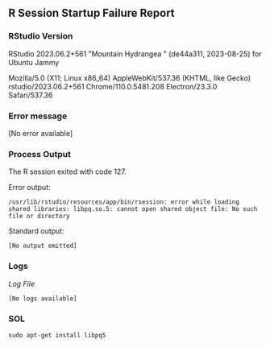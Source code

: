 ## R Session Startup Failure Report

### RStudio Version

RStudio 2023.06.2+561 "Mountain Hydrangea " (de44a311, 2023-08-25) for Ubuntu Jammy

Mozilla/5.0 (X11; Linux x86_64) AppleWebKit/537.36 (KHTML, like Gecko) rstudio/2023.06.2+561 Chrome/110.0.5481.208 Electron/23.3.0 Safari/537.36

### Error message

[No error available]

### Process Output

The R session exited with code 127. 

Error output:

```
/usr/lib/rstudio/resources/app/bin/rsession: error while loading shared libraries: libpq.so.5: cannot open shared object file: No such file or directory

```

Standard output:

```
[No output emitted]
```

### Logs

*Log File*

```
[No logs available]
```

### SOL

    sudo apt-get install libpq5